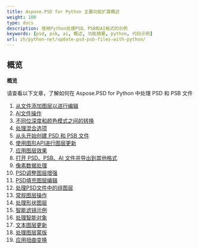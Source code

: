 ```yaml
---
title: Aspose.PSD for Python 主要功能扩展概述
weight: 100
type: docs
description: 使用Python处理PSD、PSB和AI格式的示例
keywords: [psd, psb, ai, 概述, 功能摘要, python, 代码示例]
url: zh/python-net/update-psd-psb-files-with-python/
---
```


## **概览**

**概览**

请查看以下文章，了解如何在 Aspose.PSD for Python 中处理 PSD 和 PSB 文件

1. [从文件添加图层以进行编辑](psd/zh/python-net/add-layer-from-file-for-editing/) 
1. [AI文件操作](psd/zh/python-net/ai-file-manipulation/) 
1. [不同位深度和颜色模式之间的转换](psd/zh/python-net/bit-depth-color-mode-convert/) 
1. [处理混合选项](psd/zh/python-net/blending-options/) 
1. [从头开始创建 PSD 和 PSB 文件](psd/zh/python-net/create-psd-psb-images-from-scratch/) 	
1. [使用图形API进行图层更新](psd/zh/python-net/graphics-api/) 
1. [应用图层效果](psd/zh/python-net/layer-effects/) 
1. [打开 PSD、PSB、AI 文件并导出到其他格式](psd/zh/python-net/open-export-psd-psb-ai-images-to-pdf-jpeg-png-tiff-bmp-gif-bmp/) 
1. [像素数据处理](psd/zh/python-net/pixel-data-manipulation/) 
1. [PSD调整图层增强](psd/zh/python-net/psd-adjustment-layer-enhancement/) 
1. [PSD填充图层编辑](psd/zh/python-net/psd-fill-layer-editing/) 
1. [处理PSD文件中的组图层](psd/zh/python-net/psd-group-layer/) 
1. [常规图层操作](psd/zh/python-net/psd-layer-manipulation/) 
1. [处理形状图层](psd/zh/python-net/psd-shape-layer-manipulation/) 
1. [智能滤镜示例](psd/zh/python-net/smart-filters/) 
1. [处理智能对象](psd/zh/python-net/smart-object-update/) 
1. [文本图层更新](psd/zh/python-net/text-layer-manipulation/) 
1. [处理图层蒙版](psd/zh/python-net/update-create-layer-mask/) 	
1. [应用扭曲变换](psd/zh/python-net/warp-transform/)
